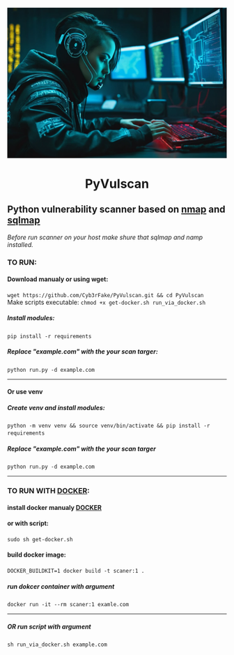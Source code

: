 ![PyVulscan](img.webp "PyVulscan")
# <p style="text-align: center;">PyVulscan</p>

## Python vulnerability scanner based on [nmap](http://nmap.org/) and [sqlmap](https://sqlmap.org/)


*Before run scanner on your host make shure that sqlmap and namp installed.*

### TO RUN:
#### Download manualy or using wget:
```wget https://github.com/Cyb3rFake/PyVulscan.git && cd PyVulscan```\
Make scripts executable:
```chmod +x get-docker.sh run_via_docker.sh```
##### Install modules:

```pip install -r requirements```

##### Replace "example.com" with the your scan targer:

```python run.py -d example.com```
***

#### Or use venv
##### Create venv and install modules:
```python -m venv venv && source venv/bin/activate && pip install -r requirements```

##### Replace "example.com" with the your scan targer
```python run.py -d example.com```
***

### TO RUN WITH [DOCKER](https://docs.docker.com/engine/install/ "Docker installation"):
#### install docker manualy [DOCKER](https://docs.docker.com/engine/install/ "Docker installation")
#### or with script:
`sudo sh get-docker.sh` 
#### build docker image:
`DOCKER_BUILDKIT=1 docker build -t scaner:1 .`
##### run dokcer container with argument
`docker run -it --rm scaner:1 examle.com`
***
##### OR run script with argument
`sh run_via_docker.sh example.com`
